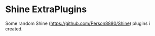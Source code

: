 Shine ExtraPlugins
=================

Some random Shine (https://github.com/Person8880/Shine) plugins i created.

